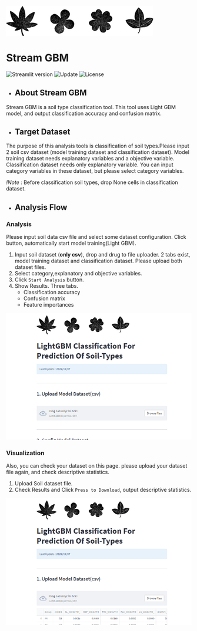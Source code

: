 <img src="./img_sample/plants_icon.png" width="400px"><br>
# Stream GBM
![Streamlit version](https://img.shields.io/badge/Streamlit-v1.14.1-orange)
![Update](https://img.shields.io/badge/Update-2022/12/22-blue)
![License](https://img.shields.io/badge/License-naro-green)

- ##  About Stream GBM
Stream GBM is a soil type classification tool. 
This tool uses Light GBM model, and output classification accuracy and confusion matrix.<br>

- ## Target Dataset
The purpose of this analysis tools is classification of soil types.Please input 2 soil csv dataset (model training dataset and classification dataset). Model training dataset needs explanatory variables and a objective variable. Classification dataset needs only explanatory variable. You can input category variables in these dataset, but please select category variables.<br>

*!Note* : Before classification soil types, drop None cells in classification dataset.

- ##  Analysis Flow<br>
### Analysis
Please input soil data csv file and select some dataset configuration.
Click button, automatically start model training(Light GBM).

1. Input soil dataset (__only csv__), drop and drug to file uploader. 2 tabs exist, model training dataset and classification dataset.
   Please upload both dataset files.
2. Select category,explanatory and objective variables.
3. Click `Start Analysis` button.
4. Show Results.
      Three tabs. <br>
    - Classification accuracy
    - Confusion matrix
    - Feature importances

<img src="https://github.com/shosuke-13/Stream-GBM/blob/a34b57e5ad72a0f02343762b3b4713cb82af1016/demo/demo_analysis.gif" width="600">

### Visualization
Also, you can check your dataset on this page.
please upload your dataset file again, and check descriptive statistics.<br>

1. Upload Soil dataset file.<br>
2. Check Results and Click `Press to Download`, output descriptive statistics.<br>

<img src="https://github.com/shosuke-13/Stream-GBM/blob/a34b57e5ad72a0f02343762b3b4713cb82af1016/demo/demo_visualization.gif" width="600">
